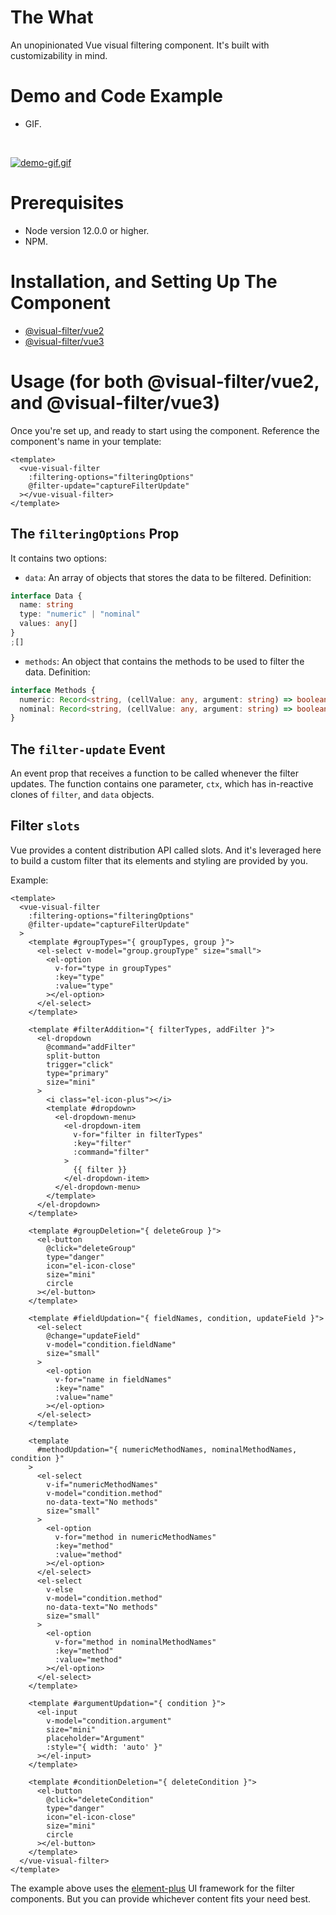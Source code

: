 # The What

An unopinionated Vue visual filtering component. It's built with customizability in mind.

# Demo and Code Example

- GIF.

<br>

[![demo-gif.gif](https://s4.gifyu.com/images/demo-gif.gif)](https://gifyu.com/image/Z18P)

# Prerequisites

- Node version 12.0.0 or higher.
- NPM.

# Installation, and Setting Up The Component

- [@visual-filter/vue2](https://github.com/obadakhalili/vue-visual-filter/tree/main/packages/vue2)
- [@visual-filter/vue3](https://github.com/obadakhalili/vue-visual-filter/tree/main/packages/vue3)

# Usage (for both @visual-filter/vue2, and @visual-filter/vue3)

Once you're set up, and ready to start using the component. Reference the component's name in your template:

```vue
<template>
  <vue-visual-filter
    :filtering-options="filteringOptions"
    @filter-update="captureFilterUpdate"
  ></vue-visual-filter>
</template>
```

## The `filteringOptions` Prop

It contains two options:

- `data`: An array of objects that stores the data to be filtered. Definition:

```ts
interface Data {
  name: string
  type: "numeric" | "nominal"
  values: any[]
}
;[]
```

- `methods`: An object that contains the methods to be used to filter the data. Definition:

```ts
interface Methods {
  numeric: Record<string, (cellValue: any, argument: string) => boolean>
  nominal: Record<string, (cellValue: any, argument: string) => boolean>
}
```

## The `filter-update` Event

An event prop that receives a function to be called whenever the filter updates. The function contains one parameter, `ctx`, which has in-reactive clones of `filter`, and `data` objects.

## Filter `slots`

Vue provides a content distribution API called slots. And it's leveraged here to build a custom filter that its elements and styling are provided by you.

Example:

```vue
<template>
  <vue-visual-filter
    :filtering-options="filteringOptions"
    @filter-update="captureFilterUpdate"
  >
    <template #groupTypes="{ groupTypes, group }">
      <el-select v-model="group.groupType" size="small">
        <el-option
          v-for="type in groupTypes"
          :key="type"
          :value="type"
        ></el-option>
      </el-select>
    </template>

    <template #filterAddition="{ filterTypes, addFilter }">
      <el-dropdown
        @command="addFilter"
        split-button
        trigger="click"
        type="primary"
        size="mini"
      >
        <i class="el-icon-plus"></i>
        <template #dropdown>
          <el-dropdown-menu>
            <el-dropdown-item
              v-for="filter in filterTypes"
              :key="filter"
              :command="filter"
            >
              {{ filter }}
            </el-dropdown-item>
          </el-dropdown-menu>
        </template>
      </el-dropdown>
    </template>

    <template #groupDeletion="{ deleteGroup }">
      <el-button
        @click="deleteGroup"
        type="danger"
        icon="el-icon-close"
        size="mini"
        circle
      ></el-button>
    </template>

    <template #fieldUpdation="{ fieldNames, condition, updateField }">
      <el-select
        @change="updateField"
        v-model="condition.fieldName"
        size="small"
      >
        <el-option
          v-for="name in fieldNames"
          :key="name"
          :value="name"
        ></el-option>
      </el-select>
    </template>

    <template
      #methodUpdation="{ numericMethodNames, nominalMethodNames, condition }"
    >
      <el-select
        v-if="numericMethodNames"
        v-model="condition.method"
        no-data-text="No methods"
        size="small"
      >
        <el-option
          v-for="method in numericMethodNames"
          :key="method"
          :value="method"
        ></el-option>
      </el-select>
      <el-select
        v-else
        v-model="condition.method"
        no-data-text="No methods"
        size="small"
      >
        <el-option
          v-for="method in nominalMethodNames"
          :key="method"
          :value="method"
        ></el-option>
      </el-select>
    </template>

    <template #argumentUpdation="{ condition }">
      <el-input
        v-model="condition.argument"
        size="mini"
        placeholder="Argument"
        :style="{ width: 'auto' }"
      ></el-input>
    </template>

    <template #conditionDeletion="{ deleteCondition }">
      <el-button
        @click="deleteCondition"
        type="danger"
        icon="el-icon-close"
        size="mini"
        circle
      ></el-button>
    </template>
  </vue-visual-filter>
</template>
```

The example above uses the [element-plus](http://element-plus.org/) UI framework for the filter components. But you can provide whichever content fits your need best.

